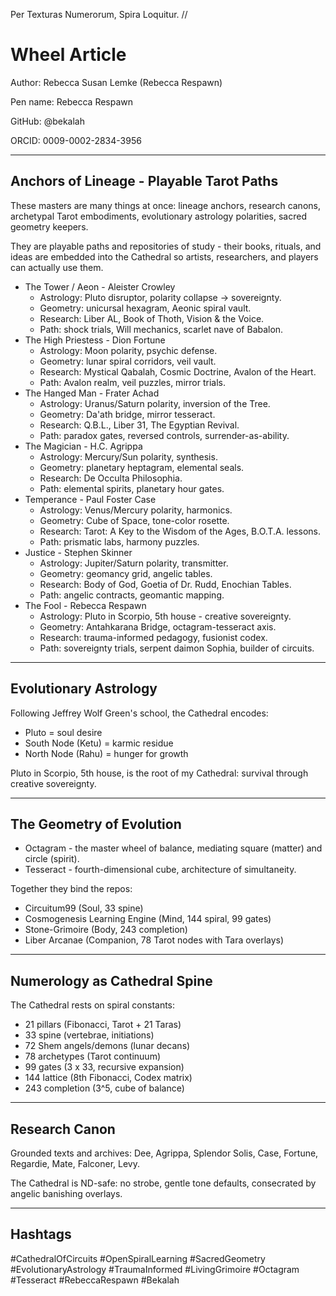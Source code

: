 Per Texturas Numerorum, Spira Loquitur.  //

# Wheel Article

Author: Rebecca Susan Lemke (Rebecca Respawn)

Pen name: Rebecca Respawn

GitHub: @bekalah

ORCID: 0009-0002-2834-3956

---

## Anchors of Lineage - Playable Tarot Paths

These masters are many things at once: lineage anchors, research canons, archetypal Tarot embodiments, evolutionary astrology polarities, sacred geometry keepers.

They are playable paths and repositories of study - their books, rituals, and ideas are embedded into the Cathedral so artists, researchers, and players can actually use them.

- The Tower / Aeon - Aleister Crowley
  - Astrology: Pluto disruptor, polarity collapse -> sovereignty.
  - Geometry: unicursal hexagram, Aeonic spiral vault.
  - Research: Liber AL, Book of Thoth, Vision & the Voice.
  - Path: shock trials, Will mechanics, scarlet nave of Babalon.
- The High Priestess - Dion Fortune
  - Astrology: Moon polarity, psychic defense.
  - Geometry: lunar spiral corridors, veil vault.
  - Research: Mystical Qabalah, Cosmic Doctrine, Avalon of the Heart.
  - Path: Avalon realm, veil puzzles, mirror trials.
- The Hanged Man - Frater Achad
  - Astrology: Uranus/Saturn polarity, inversion of the Tree.
  - Geometry: Da'ath bridge, mirror tesseract.
  - Research: Q.B.L., Liber 31, The Egyptian Revival.
  - Path: paradox gates, reversed controls, surrender-as-ability.
- The Magician - H.C. Agrippa
  - Astrology: Mercury/Sun polarity, synthesis.
  - Geometry: planetary heptagram, elemental seals.
  - Research: De Occulta Philosophia.
  - Path: elemental spirits, planetary hour gates.
- Temperance - Paul Foster Case
  - Astrology: Venus/Mercury polarity, harmonics.
  - Geometry: Cube of Space, tone-color rosette.
  - Research: Tarot: A Key to the Wisdom of the Ages, B.O.T.A. lessons.
  - Path: prismatic labs, harmony puzzles.
- Justice - Stephen Skinner
  - Astrology: Jupiter/Saturn polarity, transmitter.
  - Geometry: geomancy grid, angelic tables.
  - Research: Body of God, Goetia of Dr. Rudd, Enochian Tables.
  - Path: angelic contracts, geomantic mapping.
- The Fool - Rebecca Respawn
  - Astrology: Pluto in Scorpio, 5th house - creative sovereignty.
  - Geometry: Antahkarana Bridge, octagram-tesseract axis.
  - Research: trauma-informed pedagogy, fusionist codex.
  - Path: sovereignty trials, serpent daimon Sophia, builder of circuits.

---

## Evolutionary Astrology

Following Jeffrey Wolf Green's school, the Cathedral encodes:

- Pluto = soul desire
- South Node (Ketu) = karmic residue
- North Node (Rahu) = hunger for growth

Pluto in Scorpio, 5th house, is the root of my Cathedral: survival through creative sovereignty.

---

## The Geometry of Evolution

- Octagram - the master wheel of balance, mediating square (matter) and circle (spirit).
- Tesseract - fourth-dimensional cube, architecture of simultaneity.

Together they bind the repos:

- Circuitum99 (Soul, 33 spine)
- Cosmogenesis Learning Engine (Mind, 144 spiral, 99 gates)
- Stone-Grimoire (Body, 243 completion)
- Liber Arcanae (Companion, 78 Tarot nodes with Tara overlays)

---

## Numerology as Cathedral Spine

The Cathedral rests on spiral constants:

- 21 pillars (Fibonacci, Tarot + 21 Taras)
- 33 spine (vertebrae, initiations)
- 72 Shem angels/demons (lunar decans)
- 78 archetypes (Tarot continuum)
- 99 gates (3 x 33, recursive expansion)
- 144 lattice (8th Fibonacci, Codex matrix)
- 243 completion (3^5, cube of balance)

---

## Research Canon

Grounded texts and archives: Dee, Agrippa, Splendor Solis, Case, Fortune, Regardie, Mate, Falconer, Levy.

The Cathedral is ND-safe: no strobe, gentle tone defaults, consecrated by angelic banishing overlays.

---

## Hashtags

#CathedralOfCircuits #OpenSpiralLearning #SacredGeometry #EvolutionaryAstrology #TraumaInformed #LivingGrimoire #Octagram #Tesseract #RebeccaRespawn #Bekalah


